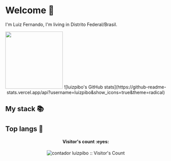 # Welcome 🧐

I'm Luiz Fernando, I'm living in Distrito Federal/Brasil.

<div align="center">
<img height="180em" src="https://github-readme-stats.vercel.app/api/top-langs/?username=luizpibo&langs_count=8&theme=radical&layout=compact"/>
![luizpibo's GitHub stats](https://github-readme-stats.vercel.app/api?username=luizpibo&show_icons=true&theme=radical)
</div>

## My stack 📚

## Top langs 👅

<h4 align="center">Visitor's count :eyes:</h4>

<p align="center"><img src="https://profile-counter.glitch.me/{luizpibo}/count.svg" alt="contador luizpibo :: Visitor's Count" /></p>
